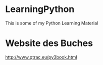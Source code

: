 # LearningPython
This is some of my Python Learning Material


# Website des Buches
http://www.qtrac.eu/py3book.html

